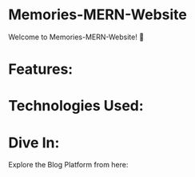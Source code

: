 ﻿# Memories-MERN-Website

Welcome to Memories-MERN-Website! 🎉 <br/>

# Features:
<!--
<ul>
  <li>
    User Authentication: Secure user authentication using Firebase.
  </li>
  <li>
    Create, Edit, and Delete Posts: Users can create new blog posts, edit existing ones, and delete posts they no longer need. 
  </li>
  <li>
    Stylish Interface: A modern and user-friendly interface designed using Material UI.
  </li>
  <li>
    Effortless Navigation: Smooth navigation between blog posts and the post creation page thanks to React Router.
  </li>
</ul>
-->

# Technologies Used:

<!--
![React](https://img.shields.io/badge/react-%2320232a.svg?style=for-the-badge&logo=react&logoColor=%2361DAFB)
![React Router](https://img.shields.io/badge/React_Router-CA4245?style=for-the-badge&logo=react-router&logoColor=white)
![CSS3](https://img.shields.io/badge/css3-%231572B6.svg?style=for-the-badge&logo=css3&logoColor=white)
![TailwindCSS](https://img.shields.io/badge/tailwindcss-%2338B2AC.svg?style=for-the-badge&logo=tailwind-css&logoColor=white)
![Firebase](https://img.shields.io/badge/firebase-a08021?style=for-the-badge&logo=firebase&logoColor=ffcd34)
-->

# Dive In:
Explore the Blog Platform from here: 
